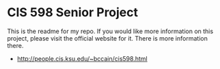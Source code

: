 CIS 598 Senior Project
==========================

This is the readme for my repo. If you would like more information on this project, please visit the official website for it. There is more information there.

* http://people.cis.ksu.edu/~bccain/cis598.html
